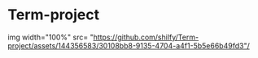 # Term-project
img width="100%" src= "https://github.com/shilfy/Term-project/assets/144356583/30108bb8-9135-4704-a4f1-5b5e66b49fd3"/
